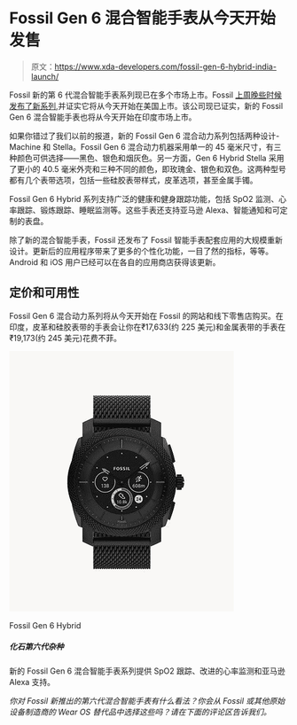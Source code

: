 # Fossil Gen 6 混合智能手表从今天开始发售

> 原文：<https://www.xda-developers.com/fossil-gen-6-hybrid-india-launch/>

Fossil 新的第 6 代混合智能手表系列现已在多个市场上市。Fossil [上周晚些时候发布了新系列](https://www.xda-developers.com/fossil-gen-6-hybrid-smartwatch-launch/),并证实它将从今天开始在美国上市。该公司现已证实，新的 Fossil Gen 6 混合智能手表也将从今天开始在印度市场上市。

如果你错过了我们以前的报道，新的 Fossil Gen 6 混合动力系列包括两种设计- Machine 和 Stella。Fossil Gen 6 混合动力机器采用单一的 45 毫米尺寸，有三种颜色可供选择——黑色、银色和烟灰色。另一方面，Gen 6 Hybrid Stella 采用了更小的 40.5 毫米外壳和三种不同的颜色，即玫瑰金、银色和双色。这两种型号都有几个表带选项，包括一些硅胶表带样式，皮革选项，甚至金属手镯。

Fossil Gen 6 Hybrid 系列支持广泛的健康和健身跟踪功能，包括 SpO2 监测、心率跟踪、锻炼跟踪、睡眠监测等。这些手表还支持亚马逊 Alexa、智能通知和可定制的表盘。

除了新的混合智能手表，Fossil 还发布了 Fossil 智能手表配套应用的大规模重新设计。更新后的应用程序带来了更多的个性化功能，一目了然的指标，等等。Android 和 iOS 用户已经可以在各自的应用商店获得该更新。

## 定价和可用性

Fossil Gen 6 混合动力系列将从今天开始在 Fossil 的网站和线下零售店购买。在印度，皮革和硅胶表带的手表会让你在₹17,633(约 225 美元)和金属表带的手表在₹19,173(约 245 美元)花费不菲。

 <picture>![The new Fossil Gen 6 Hybrid range of smartwatches offer SpO2 tracking, improved heart rate monitoring, and Amazon Alexa support.](img/edd6651c3339e6dad533d26e101a3550.png)</picture> 

Fossil Gen 6 Hybrid

##### 化石第六代杂种

新的 Fossil Gen 6 混合智能手表系列提供 SpO2 跟踪、改进的心率监测和亚马逊 Alexa 支持。

*你对 Fossil 新推出的第六代混合智能手表有什么看法？你会从 Fossil 或其他原始设备制造商的 Wear OS 替代品中选择这些吗？请在下面的评论区告诉我们。*